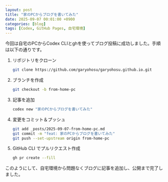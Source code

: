 ```yaml
---
layout: post
title: "家のPCからブログを書いてみた"
date: 2025-09-07 00:01:00 +0900
categories: [blog]
tags: [Codex, GitHub Pages, 自宅環境]
---
```


今回は自宅のPCからCodex CLIとghを使ってブログ投稿に成功しました。手順は以下の通りです。

1. リポジトリをクローン

   ```bash
   git clone https://github.com/garyohosu/garyohosu.github.io.git
   ```

2. ブランチを作成

   ```bash
   git checkout -b from-home-pc
   ```

3. 記事を追加

   ```bash
   codex new "家のPCからブログを書いてみた"
   ```

4. 変更をコミット＆プッシュ

   ```bash
   git add _posts/2025-09-07-from-home-pc.md
   git commit -m "feat: 家のPCからブログを書いてみた"
   git push --set-upstream origin from-home-pc
   ```

5. GitHub CLI でプルリクエスト作成

   ```bash
   gh pr create --fill
   ```

このようにして、自宅環境から問題なくブログに記事を追加し、公開まで完了しました。